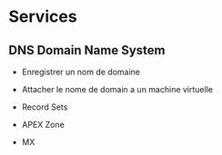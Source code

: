 # Services

## DNS Domain Name System

* Enregistrer un nom de domaine

* Attacher le nome de domain a un machine virtuelle

* Record Sets


- APEX Zone

- MX

